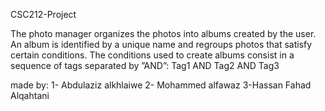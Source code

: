 CSC212-Project

The photo manager organizes the photos into albums created by the user. An album is identified
by a unique name and regroups photos that satisfy certain conditions. The conditions used to
create albums consist in a sequence of tags separated by ”AND”:
Tag1 AND Tag2 AND Tag3

made by:
1- Abdulaziz alkhlaiwe
2- Mohammed alfawaz
3-Hassan Fahad Alqahtani
